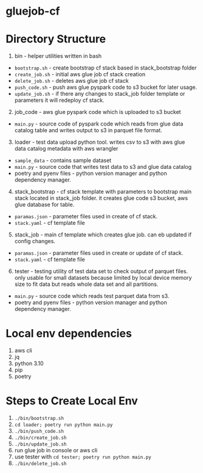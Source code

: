 # gluejob-cf

# Directory Structure

1. bin - helper utilities written in bash
* ```bootstrap.sh``` - create bootstrap cf stack based in stack_bootstrap folder
* ```create_job.sh``` - initial aws glue job cf stack creation
* ```delete_job.sh``` - deletes aws glue job cf stack
* ```push_code.sh``` - push aws glue pyspark code to s3 bucket for later usage.
* ```update_job.sh``` - if there any changes to stack_job folder template or parameters it will redeploy cf stack.
2. job_code - aws glue pyspark code which is uploaded to s3 bucket
* ```main.py``` - source code of pyspark code which reads from glue data catalog table and writes output to s3 in parquet file format.
3. loader - test data upload python tool. writes csv to s3 with aws glue data catalog metadata with aws wrangler
* ```sample_data``` - contains sample dataset
* ```main.py``` - source code that writes test data to s3 and glue data catalog
* poetry and pyenv files - python version manager and python dependency manager.
4. stack_bootstrap - cf stack template with parameters to bootstrap main stack located in stack_job folder. it creates glue code s3 bucket, aws glue database for table.
* ```paramas.json``` - parameter files used in create of cf stack.
* ```stack.yaml``` - cf template file
5. stack_job - main cf template which creates glue job. can eb updated if config changes.
* ```paramas.json``` - parameter files used in create or update of cf stack.
* ```stack.yaml``` - cf template file
6. tester - testing utility of test data set to check output of parquet files. only usable for small datasets because limited by local device memory size to fit data but reads whole data set and all partitions.
* ```main.py``` - source code which reads test parquet data from s3.
* poetry and pyenv files - python version manager and python dependency manager.

# Local env dependencies

1. aws cli
2. jq
3. python 3.10
4. pip 
5. poetry

# Steps to Create Local Env

1. ```./bin/bootstrap.sh```
2. ```cd loader; poetry run python main.py```
3. ```./bin/push_code.sh```
4. ```./bin/create_job.sh```
6. ```./bin/update_job.sh```
7. run glue job in console or aws cli
8. use tester with ```cd tester; poetry run python main.py```
9. ```./bin/delete_job.sh```
